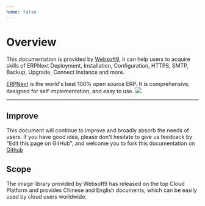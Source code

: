 ```yaml
---
home: false
---
```


# Overview

This documentation is provided by [Websoft9](https://www.websoft9.com/), it can help users to acquire skills of ERPNext Deployment, Installation, Configuration, HTTPS, SMTP, Backup, Upgrade, Connect Instance and more.

[ERPNext](https://erpnext.com) is the world's best 100% open source ERP.  It is comprehensive, designed for self implementation, and easy to use.
![](http://libs.websoft9.com/Websoft9/DocsPicture/en/erpnext/erpnext-adminui-websoft9.png)

---

## Improve

This document will continue to improve and broadly absorb the needs of users. If you have good idea, please don't hesitate to give us feedback by "Edit this page on GitHub", and welcome you to fork this documentation on [Github](https://github.com/Websoft9/ansible-erpnext)

## Scope

The image library provided by Websoft9 has released on the top Cloud Platform and provides Chinese and English documents, which can be easily used by cloud users worldwide.